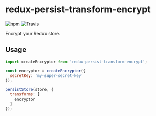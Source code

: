 # redux-persist-transform-encrypt

[![npm](https://img.shields.io/npm/v/redux-persist-transform-encrypt.svg?maxAge=2592000&style=flat-square)](https://www.npmjs.com/package/redux-persist-transform-encrypt)
[![Travis](https://img.shields.io/travis/maxdeviant/redux-persist-transform-encrypt.svg?maxAge=2592000&style=flat-square)]()

Encrypt your Redux store.

## Usage

```js
import createEncryptor from 'redux-persist-transform-encrypt';

const encryptor = createEncryptor({
  secretKey: 'my-super-secret-key'
});

persistStore(store, {
  transforms: [
    encryptor
  ]
});

```
